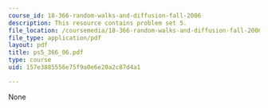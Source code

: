 ```yaml
---
course_id: 18-366-random-walks-and-diffusion-fall-2006
description: This resource contains problem set 5.
file_location: /coursemedia/18-366-random-walks-and-diffusion-fall-2006/157e3885556e75f9a0e6e20a2c87d4a1_ps5_366_06.pdf
file_type: application/pdf
layout: pdf
title: ps5_366_06.pdf
type: course
uid: 157e3885556e75f9a0e6e20a2c87d4a1

---
```

None